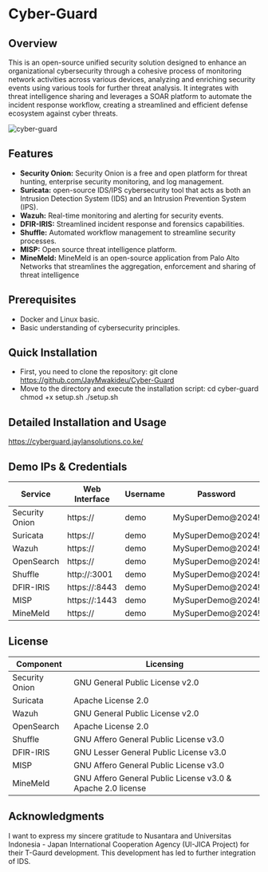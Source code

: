 # Cyber-Guard

## Overview
This is an open-source unified security solution designed to enhance an organizational 
cybersecurity through a cohesive process of monitoring network activities across various 
devices, analyzing and enriching security events using various tools for further threat analysis. 
It integrates with threat intelligence sharing and leverages a SOAR platform to automate the 
incident response workflow, creating a streamlined and efficient defense ecosystem against 
cyber threats.

![cyber-guard](https://github.com/JayMwakideu/Unified-Cyber-Guard-/assets/20043716/1a9238dc-dd22-4e1a-b257-531e1a6be9b1)


## Features
- **Security Onion:** Security Onion is a free and open platform for threat hunting, enterprise security monitoring, and log management.
- **Suricata:** open-source IDS/IPS cybersecurity tool that acts as both an Intrusion Detection System (IDS) and an Intrusion Prevention System (IPS).
- **Wazuh:** Real-time monitoring and alerting for security events.
- **DFIR-IRIS:** Streamlined incident response and forensics capabilities.
- **Shuffle:** Automated workflow management to streamline security processes.
- **MISP:** Open source threat intelligence platform.
- **MineMeld:** MineMeld is an open-source application from Palo Alto Networks that streamlines the aggregation, enforcement and sharing of threat intelligence

## Prerequisites
- Docker and Linux basic.
- Basic understanding of cybersecurity principles.

## Quick Installation
- First, you need to clone the repository:
  git clone https://github.com/JayMwakideu/Cyber-Guard
- Move to the directory and execute the installation script:
  cd cyber-guard
  chmod +x setup.sh
  ./setup.sh

## Detailed Installation and Usage

https://cyberguard.jaylansolutions.co.ke/

## Demo IPs & Credentials
| Service | Web Interface | Username | Password |
|---------|---------------|----------|----------|
| Security Onion | https://<ip> | demo | MySuperDemo@2024! |
| Suricata| https://<ip> | demo | MySuperDemo@2024! |
| Wazuh | https://<ip> | demo | MySuperDemo@2024! |
| OpenSearch | https://<ip> | demo | MySuperDemo@2024! |
| Shuffle | http://<ip>:3001 | demo | MySuperDemo@2024! |
| DFIR-IRIS | https://<ip>:8443 | demo | MySuperDemo@2024! |
| MISP | https://<ip>:1443 | demo | MySuperDemo@2024! |
| MineMeld | https://<IP> | demo | MySuperDemo@2024! |


## License

| Component | Licensing |
|-----------|-----------|
| Security Onion | GNU General Public License v2.0 |
| Suricata| Apache License 2.0 |
| Wazuh | GNU General Public License v2.0 |
| OpenSearch | Apache License 2.0 |
| Shuffle | GNU Affero General Public License v3.0 |
| DFIR-IRIS | GNU Lesser General Public License v3.0 |
| MISP | GNU Affero General Public License v3.0 | 
| MineMeld | GNU Affero General Public License v3.0 & Apache 2.0 license| 

## Acknowledgments

I want to express my sincere gratitude to Nusantara and Universitas Indonesia - Japan International Cooperation Agency (UI-JICA Project) for their T-Gaurd development. This development has led to further integration of IDS.



